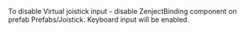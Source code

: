 To disable Virtual joistick input - disable ZenjectBinding component on prefab Prefabs/Joistick.
Keyboard input will be enabled.
